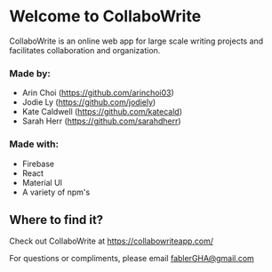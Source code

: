 # Welcome to CollaboWrite

CollaboWrite is an online web app for large scale writing projects and facilitates collaboration and organization. 

### Made by:
* Arin Choi (https://github.com/arinchoi03)
* Jodie Ly (https://github.com/jodiely)
* Kate Caldwell (https://github.com/katecald)
* Sarah Herr (https://github.com/sarahdherr)

### Made with:
* Firebase
* React
* Material UI
* A variety of npm's

## Where to find it?

Check out CollaboWrite at https://collabowriteapp.com/

For questions or compliments, please email fablerGHA@gmail.com

